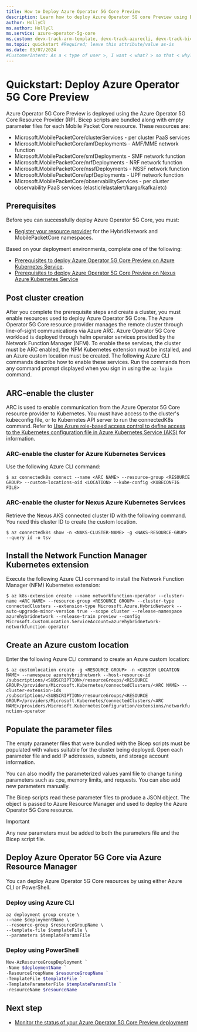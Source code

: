 ```yaml
---
title: How to Deploy Azure Operator 5G Core Preview
description: Learn how to deploy Azure Operator 5G core Preview using Bicep Scripts, PowerShell, and Azure CLI.
author: HollyCl
ms.author: HollyCl
ms.service: azure-operator-5g-core
ms.custom: devx-track-arm-template, devx-track-azurecli, devx-track-bicep
ms.topic: quickstart #Required; leave this attribute/value as-is
ms.date: 03/07/2024
#CustomerIntent: As a < type of user >, I want < what? > so that < why? >.
---
```


# Quickstart: Deploy Azure Operator 5G Core Preview

Azure Operator 5G Core Preview is deployed using the Azure Operator 5G Core Resource Provider (RP). Bicep scripts are bundled along with empty parameter files for each Mobile Packet Core resource. These resources are:

- Microsoft.MobilePacketCore/clusterServices - per cluster PaaS services
- Microsoft.MobilePacketCore/amfDeployments - AMF/MME network function
- Microsoft.MobilePacketCore/smfDeployments - SMF network function
- Microsoft.MobilePacketCore/nrfDeployments - NRF network function
- Microsoft.MobilePacketCore/nssfDeployments - NSSF network function
- Microsoft.MobilePacketCore/upfDeployments - UPF network function
- Microsoft.MobilePacketCore/observabilityServices - per cluster observability PaaS services (elastic/elastalert/kargo/kafka/etc)

## Prerequisites

Before you can successfully deploy Azure Operator 5G Core, you must:

- [Register your resource provider](../azure-resource-manager/management/resource-providers-and-types.md) for the HybridNetwork and MobilePacketCore namespaces.

Based on your deployment environments, complete one of the following:

- [Prerequisites to deploy Azure Operator 5G Core Preview on Azure Kubernetes Service](quickstart-complete-prerequisites-deploy-azure-kubernetes-service.md).
- [Prerequisites to deploy Azure Operator 5G Core Preview on Nexus Azure Kubernetes Service](quickstart-complete-prerequisites-deploy-nexus-azure-kubernetes-service.md)

## Post cluster creation

After you complete the prerequisite steps and create a cluster, you must enable resources used to deploy Azure Operator 5G Core. The Azure Operator 5G Core resource provider manages the remote cluster through line-of-sight communications via Azure ARC. Azure Operator 5G Core workload is deployed through helm operator services provided by the Network Function Manager (NFM). To enable these services, the cluster must be ARC enabled, the NFM Kubernetes extension  must be installed, and an Azure custom location must be created. The following Azure CLI commands describe how to enable these services. Run the commands from any command prompt displayed when you sign in using the `az-login` command.

## ARC-enable the cluster

ARC is used to enable communication from the Azure Operator 5G Core resource provider to Kubernetes. You must have access to the cluster's kubeconfig file, or to Kubernetes API server to run the connectedK8s command. Refer to [Use Azure role-based access control to define access to the Kubernetes configuration file in Azure Kubernetes Service (AKS)](../aks/control-kubeconfig-access.md) for information.

### ARC-enable the cluster for Azure Kubernetes Services

Use the following Azure CLI command:

`$ az connectedk8s connect --name <ARC NAME> --resource-group <RESOURCE GROUP> --custom-locations-oid <LOCATION> --kube-config <KUBECONFIG FILE>`

### ARC-enable the cluster for Nexus Azure Kubernetes Services

Retrieve the Nexus AKS connected cluster ID with the following command. You need this cluster ID to create the custom location.

 `$ az connectedk8s show -n <NAKS-CLUSTER-NAME> -g <NAKS-RESOURCE-GRUP>  --query id -o tsv` 

## Install the Network Function Manager Kubernetes extension

Execute the following Azure CLI command to install the Network Function Manager (NFM) Kubernetes extension:

`$ az k8s-extension create --name networkfunction-operator --cluster-name <ARC NAME> --resource-group <RESOURCE GROUP> --cluster-type connectedClusters --extension-type Microsoft.Azure.HybridNetwork --auto-upgrade-minor-version true --scope cluster --release-namespace azurehybridnetwork --release-train preview --config Microsoft.CustomLocation.ServiceAccount=azurehybridnetwork-networkfunction-operator`

## Create an Azure custom location

Enter the following Azure CLI command to create an Azure custom location:

`$ az customlocation create -g <RESOURCE GROUP> -n <CUSTOM LOCATION NAME> --namespace azurehybridnetwork --host-resource-id /subscriptions/<SUBSCRIPTION>/resourceGroups/<RESOURCE GROUP>/providers/Microsoft.Kubernetes/connectedClusters/<ARC NAME> --cluster-extension-ids /subscriptions/<SUBSCRIPTION>/resourceGroups/<RESOURCE GROUP>/providers/Microsoft.Kubernetes/connectedClusters/<ARC NAME>/providers/Microsoft.KubernetesConfiguration/extensions/networkfunction-operator`

## Populate the parameter files

The empty parameter files that were bundled with the Bicep scripts must be populated with values suitable for the cluster being deployed. Open each parameter file and add IP addresses, subnets, and storage account information. 

You can also modify the parameterized values yaml file to change tuning parameters such as cpu, memory limits, and requests. You can also add new parameters manually.

The Bicep scripts read these parameter files to produce a JSON object. The object is passed to Azure Resource Manager and used to deploy the Azure Operator 5G Core resource.

> [!IMPORTANT]
> Any new parameters must be added to both the parameters file and the Bicep script file. 

## Deploy Azure Operator 5G Core via Azure Resource Manager

You can deploy Azure Operator 5G Core resources by using either Azure CLI or PowerShell.

### Deploy using Azure CLI

```azurecli
az deployment group create \
--name $deploymentName \
--resource-group $resourceGroupName \
--template-file $templateFile \
--parameters $templateParamsFile
```

### Deploy using PowerShell

```powershell
New-AzResourceGroupDeployment `
-Name $deploymentName `
-ResourceGroupName $resourceGroupName `
-TemplateFile $templateFile `
-TemplateParameterFile $templateParamsFile `
-resourceName $resourceName
```
## Next step

- [Monitor the  status of your Azure Operator 5G Core Preview deployment](quickstart-monitor-deployment-status.md)
